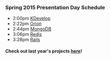 ### Spring 2015 Presentation Day Schedule

 - 2:00pm [KDevelop](/spring2015/kdevelop.html)
 - 2:22pm [Orion](/spring2015/orion.html)
 - 2:44pm [MongoDB](/spring2015/mongo.html)
 - 3:06pm [Redis](/spring2015/redis.html)
 - 3:28pm [Rails](/spring2015/rails.html)

#### Check out last year's projects [here](/spring2014/index.html)!